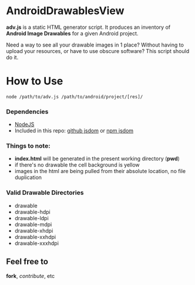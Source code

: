 AndroidDrawablesView
====================

**adv.js** is a static HTML generator script. It produces an inventory of **Android Image Drawables** for a given Android project.

Need a way to see all your drawable images in 1 place? Without having to upload your resources, or have to use obscure software? This script should do it.

# How to Use


```
node /path/to/adv.js /path/to/android/project/[res]/ 
```

### Dependencies

* [NodeJS](http://nodejs.org/)
* Included in this repo: [github jsdom](https://github.com/tmpvar/jsdom) or [npm jsdom](https://npmjs.org/package/jsdom)

### Things to note:

* **index.html** will be generated in the present working directory (**pwd**)
* if there's no drawable the cell background is yellow
* images in the html are being pulled from their absolute location, no file duplication


### Valid Drawable Directories

* drawable
* drawable-hdpi
* drawable-ldpi
* drawable-mdpi
* drawable-xhdpi
* drawable-xxhdpi
* drawable-xxxhdpi

## Feel free to
**fork**, *contribute*, etc